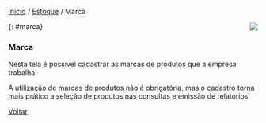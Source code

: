 [Início](index.md) / [Estoque](estoque.md) / Marca

<a href="http://docs.continentenuvem.com.br/dicas.html#dicas"><img align="right" src="http://docs.continentenuvem.com.br/images/dicas.jpg"></a>



{: #marca}

### Marca

Nesta tela é possível cadastrar as marcas de produtos que a empresa trabalha. 

A utilização de marcas de produtos não é obrigatória, mas o cadastro torna mais prático a seleção de produtos nas consultas e emissão de relatórios 



[Voltar](estoque.md#estoque)


